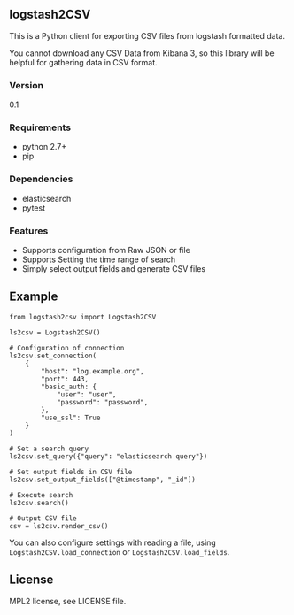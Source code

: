## logstash2CSV

This is a Python client for exporting CSV files from logstash formatted data.

You cannot download any CSV Data from Kibana 3, so this library will be helpful for gathering data in CSV format.

### Version

0.1

### Requirements

* python 2.7+
* pip

### Dependencies

* elasticsearch
* pytest

### Features

* Supports configuration from Raw JSON or file
* Supports Setting the time range of search
* Simply select output fields and generate CSV files


## Example

    from logstash2csv import Logstash2CSV

    ls2csv = Logstash2CSV()

    # Configuration of connection
    ls2csv.set_connection(
        {
            "host": "log.example.org",
            "port": 443,
            "basic_auth: {
                "user": "user",
                "password": "password",
            },
            "use_ssl": True
        }
    )

    # Set a search query
    ls2csv.set_query({"query": "elasticsearch query"})

    # Set output fields in CSV file
    ls2csv.set_output_fields(["@timestamp", "_id"])

    # Execute search
    ls2csv.search()

    # Output CSV file
    csv = ls2csv.render_csv()


You can also configure settings with reading a file, using `Logstash2CSV.load_connection` or `Logstash2CSV.load_fields`.


## License

MPL2 license, see LICENSE file.
